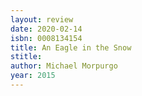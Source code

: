 ```yaml
---
layout: review
date: 2020-02-14
isbn: 0008134154
title: An Eagle in the Snow
stitle: 
author: Michael Morpurgo
year: 2015
---
```

